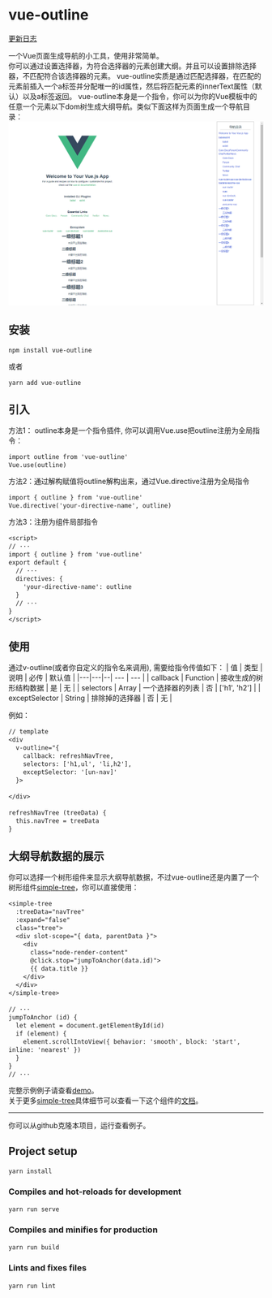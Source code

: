 # vue-outline
<a href="./changeLog.md">更新日志</a>

一个Vue页面生成导航的小工具，使用非常简单。  
你可以通过设置选择器，为符合选择器的元素创建大纲。并且可以设置排除选择器，不匹配符合该选择器的元素。 
vue-outline实质是通过匹配选择器，在匹配的元素前插入一个a标签并分配唯一的id属性，然后将匹配元素的innerText属性（默认）以及a标签返回。
vue-outline本身是一个指令，你可以为你的Vue模板中的任意一个元素以下dom树生成大纲导航。类似下面这样为页面生成一个导航目录：
![demo](./src/assets/sample.png)

## 安装
```
npm install vue-outline
```
或者
```
yarn add vue-outline
```

## 引入
方法1： outline本身是一个指令插件, 你可以调用Vue.use把outline注册为全局指令：
```
import outline from 'vue-outline'
Vue.use(outline)
```
方法2：通过解构赋值将outline解构出来，通过Vue.directive注册为全局指令
```
import { outline } from 'vue-outline'
Vue.directive('your-directive-name', outline)
```
方法3：注册为组件局部指令
```
<script>
// ···
import { outline } from 'vue-outline'
export default {
  // ···
  directives: {
    'your-directive-name': outline
  }
  // ···
}
</script>
```

## 使用
通过v-outline(或者你自定义的指令名来调用), 需要给指令传值如下：
| 值 | 类型 | 说明 | 必传 | 默认值 |
|---|---|--| --- | --- |
| callback | Function | 接收生成的树形结构数据 | 是 | 无 |
| selectors | Array | 一个选择器的列表 | 否 | ['h1', 'h2'] |
| exceptSelector | String | 排除掉的选择器 | 否 | 无 |

例如：
```
// template
<div
  v-outline="{
    callback: refreshNavTree,
    selectors: ['h1,ul', 'li,h2'],
    exceptSelector: '[un-nav]'
  }>

</div>

refreshNavTree (treeData) {
  this.navTree = treeData
}
```
## 大纲导航数据的展示
你可以选择一个树形组件来显示大纲导航数据，不过vue-outline还是内置了一个树形组件<a href="https://www.npmjs.com/package/simple-vue-tree">simple-tree</a>，你可以直接使用：
```
<simple-tree
  :treeData="navTree"
  :expand="false"
  class="tree">
  <div slot-scope="{ data, parentData }">
    <div
      class="node-render-content"
      @click.stop="jumpToAnchor(data.id)">
      {{ data.title }}
    </div>
  </div>
</simple-tree>

// ···
jumpToAnchor (id) {
  let element = document.getElementById(id)
  if (element) {
    element.scrollIntoView({ behavior: 'smooth', block: 'start', inline: 'nearest' })
  }
}
// ···
```
完整示例例子请查看<a href="./src/components/HelloWOrld.vue">demo</a>。  
关于更多<a href="https://www.npmjs.com/package/simple-vue-tree">simple-tree</a>具体细节可以查看一下这个组件的<a href="https://www.npmjs.com/package/simple-vue-tree">文档</a>。

------
你可以从github克隆本项目，运行查看例子。

## Project setup
```
yarn install
```

### Compiles and hot-reloads for development
```
yarn run serve
```

### Compiles and minifies for production
```
yarn run build
```

### Lints and fixes files
```
yarn run lint
```
